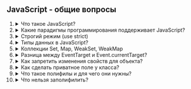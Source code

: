 ## JavaScript - общие вопросы

1. <details>
   <summary>Что такое JavaScript?</summary>

   JavaScript — это высокоуровневый язык программирования общего назначения с динамической типизацией. Первоначально создан для веб-браузеров, где используется для создания интерактивных веб-страниц: добавления анимаций, обработки пользовательских действий, валидации форм и других динамических функций.

   Сегодня JavaScript применяется далеко за пределами браузера: серверная разработка (Node.js), мобильные приложения (React Native), настольные программы (Electron), игры, IoT-устройства и многое другое. Поддерживает различные парадигмы программирования и является одним из самых популярных языков в мире.
   </details>

2. <details>
   <summary>Какие парадигмы программирования поддерживает JavaScript?</summary>

   JavaScript поддерживает несколько основных парадигм программирования:

   1. **Процедурное программирование**
      - Последовательное выполнение инструкций
      - Использование функций для структурирования кода

   2. **Объектно-ориентированное программирование**
      - Прототипное наследование (уникальная особенность JS)
      - Классы (ES6+) как синтаксический сахар над прототипами
      - Инкапсуляция, наследование, полиморфизм

   3. **Функциональное программирование**
      - Функции как объекты первого класса
      - Замыкания (closures)
      - Функции высшего порядка (map, filter, reduce)
      - Неизменяемость данных (immutability)
      - Каррирование и композиция функций

   4. **Событийно-ориентированное программирование**
      - Обработка событий DOM
      - Event Loop и асинхронность
      - Callbacks, Promises, async/await

   5. **Декларативное программирование**
      - Описание "что делать", а не "как делать"
      - Особенно в современных фреймворках (React, Vue)

   Эта гибкость позволяет разработчикам выбирать подходящий стиль в зависимости от задачи и комбинировать разные подходы в одном проекте.
   </details>

1. <details>
   <summary>Строгий режим (use strict)</summary>

    Строгий режим (strict mode) в JavaScript — это специальный режим работы, который помогает писать более безопасный и качественный код. Включив его, вы активируете дополнительные проверки и ограничения, которые предотвращают распространённые ошибки.

    Примеры:

    <b>Объявление переменных</b>
    без strict mode
    ```javascript
    function withoutStrict() {
      myVariable = 10; // Создается глобальная переменная
      console.log(myVariable); // 10
    }
    withoutStrict();
    console.log(myVariable); // 10 - переменная доступна глобально
    ```
    с strict mode
    ```javascript
    function withStrict() {
      "use strict";
      myVariable = 10; // ReferenceError: myVariable is not defined
    }
    withStrict();
    ```

    <b>Дублирование параметров</b>
    без strict mode
    ```javascript
    function duplicate(a, a) {
      return a; // Возвращает последний параметр
    }
    console.log(duplicate(1, 2)); // 2
    ```
    с strict mode
    ```javascript
    "use strict";
    function duplicate(a, a) { // SyntaxError: Duplicate parameter name not allowed
        return a;
    }
    ```

    <b>Удаление переменных</b>
    без strict mode
    ```javascript
    var x = 10;
    delete x; // false, но не выдает ошибку
    console.log(x); // 10
    ```
    с strict mode
    ```javascript
    "use strict";
    var x = 10;
    delete x; // SyntaxError: Delete of an unqualified identifier
    ```

    <b>Ограничение работы this</b>
    без strict mode
    ```javascript
    function showThis() {
      console.log(this); // `this` ссылается на глобальный объект (window в браузере)
    }
    ```
    с strict mode
    ```javascript
    "use strict";
    function showThis() {
      console.log(this); // `this` будет undefined
    }
    ```

    <b>Использование зарезервированных слов</b>
    Предотвращает использование зарезервированных слов. Такие слова, как implements, interface, package, нельзя использовать в качестве переменных или имён функций.
    с strict mode
    ```javascript
    "use strict";
    var let = 10;      // SyntaxError
    var private = 20;  // SyntaxError
    var interface = 30; // SyntaxError
    ```
   </details>

1. <details>
   <summary>Типы данных в JavaScript?</summary>

   JavaScript имеет два основных типа данных: примитивы и объекты.

    <b>Примитивы:</b>
    Number — числа
    String — строки
    Boolean — логический тип
    Undefined — неопределенное значение
    Null — пустое значение
    Symbol — уникальный идентификатор (ES6)
    BigInt — большие числа (ES2020)

    Важно! Примитивы неизменяемы. Например, методы для строк не изменяют саму строку, а возвращают новую.

    <b>Объект</b>
    Object — объекты, массивы, функции.
    ```javascript
    let user = { name: "John", age: 30 };
    let numbers = [1, 2, 3, 4];
    let func = function() { return "Hello"; };
    ```

    Важно! Объекты — это коллекции данных и функциональности. Они передаются по ссылке.
   </details>

1. <details>
   <summary>Коллекции Set, Map, WeakSet, WeakMap</summary>

    <b>Set</b>
    Set — это коллекция уникальных значений, где каждое значение может появляться только один раз.
    <b>Особенности Set</b>
    Хранит только уникальные значения.
    Значения могут быть любого типа.
    Неупорядоченная структура.

    <b>Map</b>
    Map — это коллекция пар ключ-значение, где ключи могут быть любого типа.
    <b>Особенности Map</b>
    Упорядоченная структура.
    Позволяет использовать объекты в качестве ключей.

    <b>WeakSet</b>
    WeakSet — это коллекция, в которой хранятся только объекты. Эти объекты являются слабо-ссылаемыми, что позволяет сборщику мусора удалять их, если на них нет других ссылок.
    <b>Особенности WeakSet</b>
    Хранит только объекты.
    Нельзя получить размер или перебрать элементы.
    Используется для временного хранения объектов.

    <b>WeakMap</b>
    WeakMap — это коллекция пар ключ-значение, где ключами могут быть только объекты, а значения могут быть любыми. Ключи являются слабо-ссылаемыми, что позволяет сборщику мусора удалять объекты, если на них больше нет ссылок.
    <b>Особенности WeakMap</b>
    Ключами могут быть только объекты.
    Значения могут быть любыми.
    Элементы слабо-ссылаемы, что означает автоматическое удаление из коллекции, если ключ недостижим.
    Нельзя перебрать элементы коллекции или получить её размер.

    | Коллекция | Ключи | Перебор | Сборка мусора |
    |-----------|---------------|---------------|---------|
    | Set | любые | да | обычная |
    | Map | любые | да | обычная |
    | WeakSet | только объекты | нет | слабые ссылки |
    | WeakMap | только объекты | нет | слабые ссылки |

    Weak-коллекции не препятствуют удалению объектов сборщиком мусора, что помогает избежать утечек памяти.
   </details>

1. <details>
   <summary>Разница между EventTarget и Event.currentTarget?</summary>

   В JavaScript при работе с событиями Event.target и Event.currentTarget — это два ключевых свойства объекта события, которые часто путают. Вот их основные различия:

   <b>Event.target</b>
   - Элемент, на котором событие было инициировано (т.е. тот, который фактически вызвал событие)
   - Это может быть дочерний элемент, если событие всплыло (event bubbling) через DOM.

   Пример:
   ```javascript
   <div id="parent">
      <button id="child">Click me</button>
   </div>

   document.getElementById('parent').addEventListener('click', (e) => {
      console.log(e.target.id); // "child" (кнопка, по которой кликнули)
   });
   ```

   Даже если обработчик висит на parent, e.target укажет на button, потому что клик произошёл именно по нему.

   <b>Event.currentTarget</b>
   - Элемент, на котором в данный момент выполняется обработчик события (т.е. тот, на который повешен listener).
   - Всегда совпадает с this в контексте обработчика (если не используется стрелочная функция).

   Пример:
   ```javascript
   <div id="parent">
      <button id="child">Click me</button>
   </div>

   document.getElementById('parent').addEventListener('click', function(e) {
      console.log(e.currentTarget.id); // "parent" (элемент с обработчиком)
      console.log(this.id); // "parent" (то же самое)
   });
   ```

   Здесь currentTarget — это div#parent, потому что обработчик привязан к нему.
   </details>

1. <details>
   <summary>Как запретить изменения свойств для объекта?</summary>

   В JavaScript есть несколько способов запретить изменение свойств объекта, в зависимости от уровня "защиты", который тебе нужен. Вот основные подходы, от слабого к самому строгому:

   ## 1. Object.freeze() (полная заморозка)
   Запрещает:
   - Изменение существующих свойств.
   - Добавление новых свойств.
   - Удаление свойств.
   - Изменение дескрипторов свойств (например, writable, configurable).

   <b>Пример:</b>
   ```javascript
   const obj = { name: "Igor", age: 30 };
   Object.freeze(obj);

   obj.age = 31; // Тихо игнорируется (в strict mode — ошибка)
   obj.city = "Moscow"; // Не добавится
   delete obj.name; // Не удалится

   console.log(obj); // { name: "Igor", age: 30 }
   ```

   Ограничения:
   - Работает только на первом уровне вложенности. Вложенные объекты остаются изменяемыми (используй deepFreeze для рекурсивной заморозки).
   - В non-strict mode изменения просто игнорируются (без ошибок).

   ## 2. Object.seal()
   Запрещает:
   - Добавление новых свойств.
   - Удаление существующих свойств, но позволяет изменять значения существующих свойств (если они writable: true).

   <b>Пример:</b>
   ```javascript
   const obj = { name: "Igor", age: 30 };
   Object.seal(obj);

   obj.age = 31; // Работает (если свойство writable)
   obj.city = "Moscow"; // Не добавится
   delete obj.name; // Не удалится
   ```

   ## 3. Object.preventExtensions()
   Запрещает только добавление новых свойств, но позволяет изменять и удалять существующие свойства.

   <b>Пример:</b>
   ```javascript
   const obj = { name: "Igor" };
   Object.preventExtensions(obj);

   obj.age = 30; // Не добавится
   obj.name = "Ivan"; // Работает
   delete obj.name; // Работает
   ```

   ## 4. Дескрипторы свойств (Object.defineProperty)
   Можно явно запретить изменение конкретных свойств через настройку их дескрипторов:
   - <i>writable: false</i> — запрет на изменение значения.
   - <i>configurable: false</i> — запрет на удаление свойства или изменение его дескрипторов.

   <b>Пример:</b>
   ```javascript
   const obj = {};
   Object.defineProperty(obj, "name", {
      value: "Igor",
      writable: false, // нельзя изменить значение
      configurable: false // нельзя удалить или изменить дескрипторы
   });

   obj.name = "Ivan"; // Игнорируется (или ошибка в strict mode)
   delete obj.name; // Ошибка (нельзя удалить)
   ```

   ## 5. Proxy (перехват изменений)
   Для более гибкого контроля можно использовать <i>Proxy</i>, чтобы бросать ошибки или логировать попытки изменений:

   <b>Пример:</b>
   ```javascript
   const obj = { name: "Igor" };
   const protectedObj = new Proxy(obj, {
      set(target, prop, value) {
         throw new Error(`Изменение свойства "${prop}" запрещено!`);
      },
      deleteProperty(target, prop) {
         throw new Error(`Удаление свойства "${prop}" запрещено!`);
      }
   });

   protectedObj.name = "Ivan"; // Error: Изменение свойства "name" запрещено!
   ```
   </details>

1. <details>
   <summary>Как сделать приватное поле у класса?</summary>

   В JavaScript есть только один способ создать приватные поля (private fields) в классе, чтобы ограничить доступ к ним извне.

   С помощью добавления префикса <i>#</i> к имени поля. Это нативная поддержка приватности в классах.

   <b>Пример:</b>
   ```javascript
   class User {
   #password; // Приватное поле (доступно только внутри класса)

   constructor(name, password) {
      this.name = name;       // Публичное поле
      this.#password = password; // Приватное поле
   }

   checkPassword(guess) {
      return guess === this.#password;
   }
   }

   const user = new User("Igor", "secret123");
   console.log(user.name); // "Igor" (доступно)
   console.log(user.#password); // SyntaxError: Приватное поле недоступно снаружи!
   console.log(user.checkPassword("secret123")); // true
   ```
   <b>Плюсы:</b>
   - Нативная поддержка в современных браузерах и Node.js (ES2022+).
   - Истинная приватность: поле недоступно даже через user['#password'].
   - Поддерживает статические приватные поля (static #count).

   <b>Минусы:</b>
   - Не работает в устаревших окружениях (например, IE или старых версиях Node.js).

   Раньше использовали префикс <i>_</i> для обозначения "приватных" полей, но это просто соглашение, а не настоящая защита.
   ```javascript
   class User {
      constructor(name, password) {
         this.name = name;
         this._password = password; // "Приватное" по соглашению
      }
   }

   const user = new User("Igor", "secret123");
   console.log(user._password); // "secret123" (доступно!)
   ```
   Минусы: нет реальной защиты: поле легко доступно снаружи и подходит только для обозначения намерений (не подходит для безопасности).
   </details>

1. <details>
   <summary>Что такое полифилы и для чего они нужны?</summary>

   <b>Полифилы (polyfills)</b> в JavaScript — это код, который добавляет поддержку современных функций в старые окружения (браузеры или версии Node.js), где эти функции ещё не реализованы нативно.

   JavaScript постоянно развивается: появляются новые методы (например, Array.prototype.flatMap, String.prototype.includes), классы (Promise, WeakMap), или синтаксис (оператор ??). Однако старые браузеры (например, IE11) или устаревшие версии Node.js не поддерживают эти фичи и полифилы позволяют использовать современный код, не ломая его в старых окружениях.
   Полифил проверяет, есть ли функция в окружении, и если нет — подменяет её своей реализацией.

   <b>Пример: Полифил для Array.prototype.includes</b>
   ```javascript
   // Проверяем, существует ли метод includes
   if (!Array.prototype.includes) {
   // Если нет — добавляем свою реализацию
   Array.prototype.includes = function(searchElement, fromIndex) {
      if (this == null) throw new TypeError('"this" is null or not defined');
      const arr = Object(this);
      const len = arr.length >>> 0; // Преобразуем length в беззнаковое 32-битное число
      let start = fromIndex | 0; // Преобразуем fromIndex в целое число
      if (start < 0) start += len;
      for (let i = start; i < len; i++) {
         if (arr[i] === searchElement) return true;
      }
      return false;
   };
   }

   // Теперь работает даже в старых браузерах:
   [1, 2, 3].includes(2); // true
   ```
   </details>

1. <details>
   <summary>Что нельзя заполифилить?</summary>

   В JavaScript не все современные фичи можно заполифилить, например:
   <b>Новые синтаксические конструкции</b> - полифилы не могут добавить поддержку нового синтаксиса, потому что cинтаксис обрабатывается движком JavaScript (например, V8, SpiderMonkey) до выполнения кода, а полифилы работают во время выполнения (runtime), когда код уже распарсен.
   Примеры того, что нельзя заполифилить из новых синтаксических конструкций:
   1. <i>Стрелочные функции (=>).</i> Новый синтаксис для объявления функций. Требует транспайлер (Babel, TypeScript).
   2. <i>class / extends</i> Синтаксический сахар для прототипного наследования. Нужно преобразовать в function.
   3. <i>Деструктуризация ({a, b} = obj)</i> Новый синтаксис для распаковки объектов/массивов.
   4. <i>Оператор ?? (Nullish Coalescing)</i> Новый синтаксис для проверки на null/undefined.
   5. <i>Приватные поля классов (#field)</i> Новый синтаксис для приватных свойств.
   6. <i>Динамический import()</i> Синтаксис для динамических импортов (требует поддержки на уровне движка).

   <b>Новые возможности движка (Engine Features)</b> - Некоторые фичи зависят от внутренней реализации движка и не могут быть эмулированы на уровне JavaScript.
   Пример того, что нельзя заполифилить из новых возможностей движка:
   <i>Proxy</i> Требует поддержки на уровне движка (нельзя эмулировать перехват операций с объектами).

   <b>Глобальные объекты с side-эффектами</b> - Некоторые объекты тесно интегрированы с окружением и их нельзя полностью эмулировать.
   Пример того, что нельзя заполифилить из глобальных объектов с side-эффектами:
   <i>window / globalThis</i> Глобальный объект браузера/Node.js. Нельзя переопределить все его свойства.
   <i>console</i> Можно переопределить console.log, но не все методы (например, console.trace).
   </details>